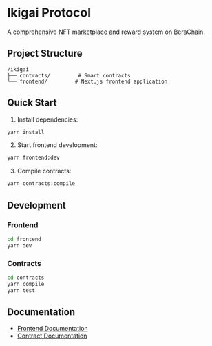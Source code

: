 # Ikigai Protocol

A comprehensive NFT marketplace and reward system on BeraChain.

## Project Structure

```
/ikigai
├── contracts/         # Smart contracts
└── frontend/         # Next.js frontend application
```

## Quick Start

1. Install dependencies:
```bash
yarn install
```

2. Start frontend development:
```bash
yarn frontend:dev
```

3. Compile contracts:
```bash
yarn contracts:compile
```

## Development

### Frontend
```bash
cd frontend
yarn dev
```

### Contracts
```bash
cd contracts
yarn compile
yarn test
```

## Documentation
- [Frontend Documentation](./frontend/README.md)
- [Contract Documentation](./contracts/README.md) 